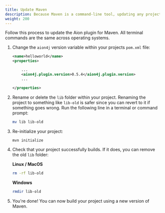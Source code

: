 ```yaml
---
title: Update Maven
description: Because Maven is a command-line tool, updating any projects with a new Maven package requires some modification of the project configuration file and removal of the library folder.
weight: 200
---
```


Follow this process to update the Aion plugin for Maven. All terminal commands are the same across operating systems.

1. Change the `aion4j` version variable within your projects `pom.xml` file:

    ```xml
    <name>helloworld</name>
    <properties>

        ...
        <aion4j.plugin.version>0.5.4</aion4j.plugin.version>
        ...

    </properties>
    ```

2. Rename or delete the `lib` folder within your project. Renaming the project to something like `lib-old` is safer since you can revert to it if something goes wrong. Run the following line in a terminal or command prompt:

    ```bash
    mv lib lib-old
    ```

3. Re-initialize your project:

    ```bash
    mvn initialize
    ```

4. Check that your project successfully builds. If it does, you can remove the old `lib` folder:

    **Linux / MacOS**

    ```bash
    rm -rf lib-old
    ```

    **Windows**

    ```bash
    rmdir lib-old
    ```

5. You're done! You can now build your project using a new version of Maven.
